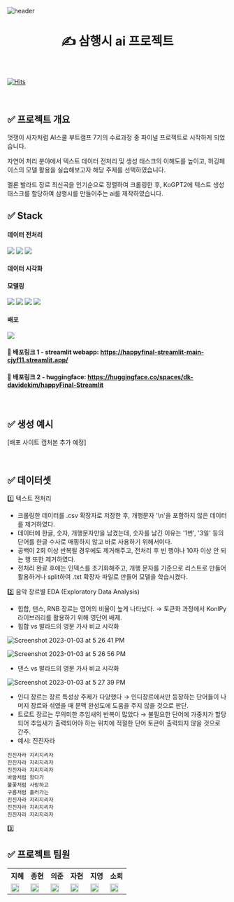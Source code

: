 ![header](https://capsule-render.vercel.app/api?type=waving&color=6FC7E1&height=130&section=header&fontSize=35)
<header> 
<h1> ✍️ 삼행시 ai 프로젝트 </h1>
</header>

[![Hits](https://hits.seeyoufarm.com/api/count/incr/badge.svg?url=https%3A%2F%2Fgithub.com%2FhappyFinal%2Fproject&count_bg=%2379C83D&title_bg=%23555555&icon=&icon_color=%23E7E7E7&title=visits&edge_flat=false)](https://hits.seeyoufarm.com)

<br>

## ✅ 프로젝트 개요

멋쟁이 사자처럼 AI스쿨 부트캠프 7기의 수료과정 중 파이널 프로젝트로 시작하게 되었습니다.

자연어 처리 분야에서 텍스트 데이터 전처리 및 생성 태스크의 이해도를 높이고, 허깅페이스의 모델 활용을 실습해보고자 해당 주제를 선택하였습니다.

멜론 발라드 장르 최신곡을 인기순으로 정렬하여 크롤링한 후, KoGPT2에 텍스트 생성 태스크를 할당하여 삼행시를 만들어주는 ai를 제작하였습니다.



## ✅ Stack

#### 데이터 전처리
<img src="https://img.shields.io/badge/Numpy-013243?style=for-the-badge&logo=numpy&logoColor=white"> <img src="https://img.shields.io/badge/Pandas-150458?style=for-the-badge&logo=pandas&logoColor=white"> 
<img src="https://img.shields.io/badge/KonlPy-ED1C24?style=for-the-badge&logo=Python&logoColor=white"> 

#### 데이터 시각화



#### 모델링
<img src="https://img.shields.io/badge/Python-3776AB?style=for-the-badge&logo=Python&logoColor=white">  <img src="https://img.shields.io/badge/Google Colab-F9AB00?style=for-the-badge&logo=google colab&logoColor=white"> <img src="https://img.shields.io/badge/Pytorch-EE4C2C?style=for-the-badge&logo=pytorch&logoColor=white"> <img src="https://img.shields.io/badge/Keras-D00000?style=for-the-badge&logo=keras&logoColor=white">

#### 배포
<img src="https://img.shields.io/badge/Streamlit-FF4B4B?style=for-the-badge&logo=streamlit&logoColor=white">

#### 🔗 배포링크 1 - streamlit webapp: https://happyfinal-streamlit-main-cjyf11.streamlit.app/

#### 🔗 배포링크 2 - huggingface: https://huggingface.co/spaces/dk-davidekim/happyFinal-Streamlit


<br>


## ✅ 생성 예시

[배포 사이트 캡처본 추가 예정]


<br>



## ✅ 데이터셋

1️⃣ 텍스트 전처리

- 크롤링한 데이터를 .csv 확장자로 저장한 후, 개행문자 '\n'을 포함하지 않은 데이터를 제거하였다.
- 데이터에 한글, 숫자, 개행문자만을 남겼는데, 숫자를 남긴 이유는 '1번', '3일' 등의 단어를 한글 수사로 매핑하지 않고 바로 사용하기 위해서이다.
- 공백이 2회 이상 반복될 경우에도 제거해주고, 전처리 후 빈 행이나 10자 이상 안 되는 행 또한 제거하였다.
- 전처리 완료 후에는 인덱스를 초기화해주고, 개행 문자를 기준으로 리스트로 만들어 활용하거나 split하여 .txt 확장자 파일로 만들어 모델을 학습시켰다.

2️⃣ 음악 장르별 EDA (Exploratory Data Analysis)

- 힙합, 댄스, RNB 장르는 영어의 비율이 높게 나타났다. → 토큰화 과정에서 KonlPy 라이브러리를 활용하기 위해 영단어 배제.
- 힙합 vs 발라드의 영문 가사 비교 시각화

![Screenshot 2023-01-03 at 5 26 41 PM](https://user-images.githubusercontent.com/99390776/210321953-e77a91d5-c7fd-4c1f-9101-72cb9feec09d.png)

![Screenshot 2023-01-03 at 5 26 56 PM](https://user-images.githubusercontent.com/99390776/210322000-a0aec509-179d-4a82-8df3-0070add8f674.png)



- 댄스 vs 발라드의 영문 가사 비교 시각화

![Screenshot 2023-01-03 at 5 27 39 PM](https://user-images.githubusercontent.com/99390776/210322093-ca339f99-d70d-465b-847f-3d6f32e623b9.png)


- 인디 장르는 장르 특성상 주제가 다양했다 → 인디장르에서만 등장하는 단어들이 나머지 장르와 섞였을 때 문맥 완성도에 도움을 주지 않을 것으로 판단.
- 트로트 장르는 무의미한 추임새의 반복이 많았다 → 불필요한 단어에 가중치가 할당되어 추임새가 출력되어야 하는 위치에 적절한 단어 토큰이 출력되지 않을 것으로 간주.
- 예시: 진진자라
```
진진자라 지리지리자
진진자라 지리지리자
진진자라 지리지리자
바람처럼 왔다가
불꽃처럼 사랑하고
구름처럼 흘러가는
진진자라 지리지리자
진진자라 지리지리자
진진자라 지리지리자
```



3️⃣ 




## ✅ 프로젝트 팀원


<table>
<tr>
<th> 지혜 </th>
<th> 종현 </th>
<th> 의준 </th>
<th> 자현 </th>
<th> 지영 </th>
<th> 소희 </th>
  </tr>
  
  
  
<td><a href = "https://github.com/eveoreveline">
  <img src="https://user-images.githubusercontent.com/99390776/210307070-7215a15f-dff4-4dc6-82a2-dfd50dd7b18c.png" width = '80%'/> </a> </td>
<td><a href = "https://github.com/moonstar97">
  <img src="https://user-images.githubusercontent.com/99390776/210307034-97f2af95-de13-4d3a-b3d7-f9c4ca6f50d4.png" width ='80%'/> </a> </td>
<td><a href = "https://github.com/dk-davidekim">
  <img src="https://user-images.githubusercontent.com/99390776/210307359-b22d1e72-41d1-41a8-9ce0-9caae342805c.png" width ='80%'/> </a> </td>
<td><a href = "https://github.com/wumusill">
  <img src="https://user-images.githubusercontent.com/99390776/210307346-43055bce-4a30-442a-93a0-f770ceb5e914.png" width ='80%'/> </a> </td>
<td><a href = "https://github.com/Jiyoeng">
  <img src="https://user-images.githubusercontent.com/99390776/210307368-3f5886aa-e65e-4824-bff8-515466393ab1.png" width ='80%'/> </a> </td>
<td><a href = "https://github.com/qualified-user">
  <img src="https://user-images.githubusercontent.com/99390776/210307381-098cafcd-b96f-4b2c-b219-b178032f5ede.png" width ='80%'/> </a> </td>
</table>

<br>
